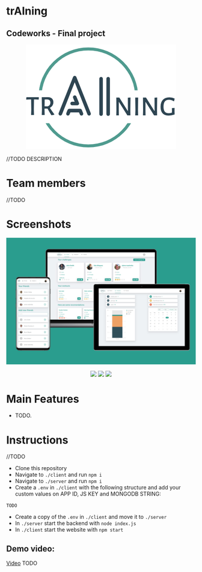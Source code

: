 # trAIning

## Codeworks - Final project

<p align="center">
  <img src="images/training-logo.png" width="400" />
</p>

//TODO DESCRIPTION

# Team members

//TODO

# Screenshots

<p align="center">
<a href="images/overview.jpeg"><img src="images/overview.jpeg" width="800"  /></a>
</p>

<p align="center">
<a href="images/workout edu.gif"><img src="images/workout edu.gif" height="400"/></a>
<a href="images/workout natasha.gif"><img src="images/workout natasha.gif" height="400"/></a>
<a href="images/workout jaime.gif"><img src="images/workout jaime.gif" height="400"/></a>
</p>

# Main Features

- TODO.

# Instructions

//TODO

- Clone this repository
- Navigate to `./client` and run `npm i`
- Navigate to `./server` and run `npm i`
- Create a `.env` in `./client` with the following structure and add your custom values on APP ID, JS KEY and MONGODB STRING:

```shell
TODO
```

- Create a copy of the `.env` in `./client` and move it to `./server`
- In `./server` start the backend with `node index.js`
- In `./client` start the website with `npm start`

## Demo video:

[Video](https://youtu.be/nAHyZd0Ej88) TODO
